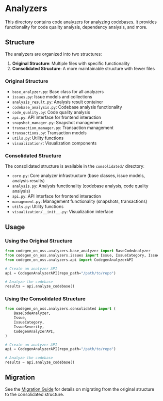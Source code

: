 # Analyzers

This directory contains code analyzers for analyzing codebases. It provides functionality for code quality analysis, dependency analysis, and more.

## Structure

The analyzers are organized into two structures:

1. **Original Structure**: Multiple files with specific functionality
2. **Consolidated Structure**: A more maintainable structure with fewer files

### Original Structure

- `base_analyzer.py`: Base class for all analyzers
- `issues.py`: Issue models and collections
- `analysis_result.py`: Analysis result container
- `codebase_analysis.py`: Codebase analysis functionality
- `code_quality.py`: Code quality analysis
- `api.py`: API interface for frontend interaction
- `snapshot_manager.py`: Snapshot management
- `transaction_manager.py`: Transaction management
- `transactions.py`: Transaction models
- `utils.py`: Utility functions
- `visualization/`: Visualization components

### Consolidated Structure

The consolidated structure is available in the `consolidated/` directory:

- `core.py`: Core analyzer infrastructure (base classes, issue models, analysis results)
- `analysis.py`: Analysis functionality (codebase analysis, code quality analysis)
- `api.py`: API interface for frontend interaction
- `management.py`: Management functionality (snapshots, transactions)
- `utils.py`: Utility functions
- `visualization/__init__.py`: Visualization interface

## Usage

### Using the Original Structure

```python
from codegen_on_oss.analyzers.base_analyzer import BaseCodeAnalyzer
from codegen_on_oss.analyzers.issues import Issue, IssueCategory, IssueSeverity
from codegen_on_oss.analyzers.api import CodegenAnalyzerAPI

# Create an analyzer API
api = CodegenAnalyzerAPI(repo_path="/path/to/repo")

# Analyze the codebase
results = api.analyze_codebase()
```

### Using the Consolidated Structure

```python
from codegen_on_oss.analyzers.consolidated import (
    BaseCodeAnalyzer,
    Issue,
    IssueCategory,
    IssueSeverity,
    CodegenAnalyzerAPI,
)

# Create an analyzer API
api = CodegenAnalyzerAPI(repo_path="/path/to/repo")

# Analyze the codebase
results = api.analyze_codebase()
```

## Migration

See the [Migration Guide](consolidated/MIGRATION.md) for details on migrating from the original structure to the consolidated structure.
